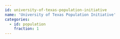 ```yaml
---
id: university-of-texas-population-initiative
name: 'University of Texas Population Initiative'
categories:
  - id: population
    fraction: 1
---
```

